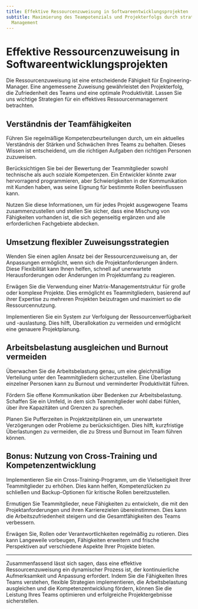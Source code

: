 ```yaml
---
title: Effektive Ressourcenzuweisung in Softwareentwicklungsprojekten
subtitle: Maximierung des Teampotenzials und Projekterfolgs durch strategisches
  Management
---
```


# Effektive Ressourcenzuweisung in Softwareentwicklungsprojekten

Die Ressourcenzuweisung ist eine entscheidende Fähigkeit für Engineering-Manager. Eine angemessene Zuweisung gewährleistet den Projekterfolg, die Zufriedenheit des Teams und eine optimale Produktivität. Lassen Sie uns wichtige Strategien für ein effektives Ressourcenmanagement betrachten.

## Verständnis der Teamfähigkeiten

Führen Sie regelmäßige Kompetenzbeurteilungen durch, um ein aktuelles Verständnis der Stärken und Schwächen Ihres Teams zu behalten. Dieses Wissen ist entscheidend, um die richtigen Aufgaben den richtigen Personen zuzuweisen.

Berücksichtigen Sie bei der Bewertung der Teammitglieder sowohl technische als auch soziale Kompetenzen. Ein Entwickler könnte zwar hervorragend programmieren, aber Schwierigkeiten in der Kommunikation mit Kunden haben, was seine Eignung für bestimmte Rollen beeinflussen kann.

Nutzen Sie diese Informationen, um für jedes Projekt ausgewogene Teams zusammenzustellen und stellen Sie sicher, dass eine Mischung von Fähigkeiten vorhanden ist, die sich gegenseitig ergänzen und alle erforderlichen Fachgebiete abdecken.

## Umsetzung flexibler Zuweisungsstrategien

Wenden Sie einen agilen Ansatz bei der Ressourcenzuweisung an, der Anpassungen ermöglicht, wenn sich die Projektanforderungen ändern. Diese Flexibilität kann Ihnen helfen, schnell auf unerwartete Herausforderungen oder Änderungen im Projektumfang zu reagieren.

Erwägen Sie die Verwendung einer Matrix-Managementstruktur für große oder komplexe Projekte. Dies ermöglicht es Teammitgliedern, basierend auf ihrer Expertise zu mehreren Projekten beizutragen und maximiert so die Ressourcennutzung.

Implementieren Sie ein System zur Verfolgung der Ressourcenverfügbarkeit und -auslastung. Dies hilft, Überallokation zu vermeiden und ermöglicht eine genauere Projektplanung.

## Arbeitsbelastung ausgleichen und Burnout vermeiden

Überwachen Sie die Arbeitsbelastung genau, um eine gleichmäßige Verteilung unter den Teammitgliedern sicherzustellen. Eine Überlastung einzelner Personen kann zu Burnout und verminderter Produktivität führen.

Fördern Sie offene Kommunikation über Bedenken zur Arbeitsbelastung. Schaffen Sie ein Umfeld, in dem sich Teammitglieder wohl dabei fühlen, über ihre Kapazitäten und Grenzen zu sprechen.

Planen Sie Pufferzeiten in Projektzeitplänen ein, um unerwartete Verzögerungen oder Probleme zu berücksichtigen. Dies hilft, kurzfristige Überlastungen zu vermeiden, die zu Stress und Burnout im Team führen können.

## Bonus: Nutzung von Cross-Training und Kompetenzentwicklung

Implementieren Sie ein Cross-Training-Programm, um die Vielseitigkeit Ihrer Teammitglieder zu erhöhen. Dies kann helfen, Kompetenzlücken zu schließen und Backup-Optionen für kritische Rollen bereitzustellen.

Ermutigen Sie Teammitglieder, neue Fähigkeiten zu entwickeln, die mit den Projektanforderungen und ihren Karrierezielen übereinstimmen. Dies kann die Arbeitszufriedenheit steigern und die Gesamtfähigkeiten des Teams verbessern.

Erwägen Sie, Rollen oder Verantwortlichkeiten regelmäßig zu rotieren. Dies kann Langeweile vorbeugen, Fähigkeiten erweitern und frische Perspektiven auf verschiedene Aspekte Ihrer Projekte bieten.

---

Zusammenfassend lässt sich sagen, dass eine effektive Ressourcenzuweisung ein dynamischer Prozess ist, der kontinuierliche Aufmerksamkeit und Anpassung erfordert. Indem Sie die Fähigkeiten Ihres Teams verstehen, flexible Strategien implementieren, die Arbeitsbelastung ausgleichen und die Kompetenzentwicklung fördern, können Sie die Leistung Ihres Teams optimieren und erfolgreiche Projektergebnisse sicherstellen.

